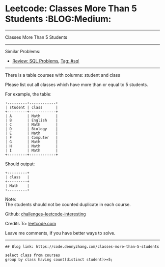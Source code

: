 # Leetcode: Classes More Than 5 Students     :BLOG:Medium:


---

Classes More Than 5 Students  

---

Similar Problems:  
-   [Review: SQL Problems](https://code.dennyzhang.com/review-sql), [Tag: #sql](https://code.dennyzhang.com/tag/sql)

---

There is a table courses with columns: student and class  

Please list out all classes which have more than or equal to 5 students.  

For example, the table:  

    +---------+------------+
    | student | class      |
    +---------+------------+
    | A       | Math       |
    | B       | English    |
    | C       | Math       |
    | D       | Biology    |
    | E       | Math       |
    | F       | Computer   |
    | G       | Math       |
    | H       | Math       |
    | I       | Math       |
    +---------+------------+

Should output:  

    +---------+
    | class   |
    +---------+
    | Math    |
    +---------+

Note:  
The students should not be counted duplicate in each course.  

Github: [challenges-leetcode-interesting](https://github.com/DennyZhang/challenges-leetcode-interesting/tree/master/classes-more-than-5-students)  

Credits To: [leetcode.com](https://leetcode.com/problems/classes-more-than-5-students/description/)  

Leave me comments, if you have better ways to solve.  

---

    ## Blog link: https://code.dennyzhang.com/classes-more-than-5-students
    
    select class from courses
    group by class having count(distinct student)>=5;